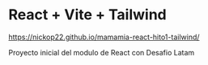 # React + Vite + Tailwind
https://nickop22.github.io/mamamia-react-hito1-tailwind/

Proyecto inicial del modulo de React con Desafio Latam

